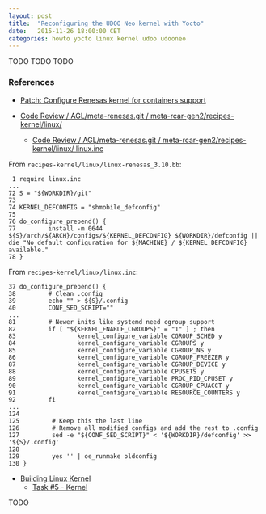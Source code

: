 ```yaml
---
layout: post
title:  "Reconfiguring the UDOO Neo kernel with Yocto"
date:   2015-11-26 18:00:00 CET
categories: howto yocto linux kernel udoo udooneo
---
```


TODO TODO TODO

### References

* [Patch: Configure Renesas kernel for containers support](https://gerrit.automotivelinux.org/gerrit/#/c/4389/1/meta-rcar-gen2/recipes-kernel/linux/linux.inc)

* [Code Review / AGL/meta-renesas.git / meta-rcar-gen2/recipes-kernel/linux/](https://gerrit.automotivelinux.org/gerrit/gitweb?p=AGL/meta-renesas.git;a=tree;f=meta-rcar-gen2/recipes-kernel/linux;hb=616068396063ee1802799905b527a6464f0adf93)
  * [Code Review / AGL/meta-renesas.git / meta-rcar-gen2/recipes-kernel/linux/ linux.inc](https://gerrit.automotivelinux.org/gerrit/gitweb?p=AGL/meta-renesas.git;a=blob;f=meta-rcar-gen2/recipes-kernel/linux/linux.inc;h=aedf3005db7260b6e62278d5871a4fe4626758e9;hb=616068396063ee1802799905b527a6464f0adf93)

From `recipes-kernel/linux/linux-renesas_3.10.bb`:

```
 1 require linux.inc
...
72 S = "${WORKDIR}/git"
73
74 KERNEL_DEFCONFIG = "shmobile_defconfig"
75
76 do_configure_prepend() {
77         install -m 0644 ${S}/arch/${ARCH}/configs/${KERNEL_DEFCONFIG} ${WORKDIR}/defconfig || die "No default configuration for ${MACHINE} / ${KERNEL_DEFCONFIG} available."
78 }
```

From `recipes-kernel/linux/linux.inc`:

```
37 do_configure_prepend() {
38         # Clean .config
39         echo "" > ${S}/.config
40         CONF_SED_SCRIPT=""
...
81         # Newer inits like systemd need cgroup support
82         if [ "${KERNEL_ENABLE_CGROUPS}" = "1" ] ; then
83                 kernel_configure_variable CGROUP_SCHED y
84                 kernel_configure_variable CGROUPS y
85                 kernel_configure_variable CGROUP_NS y
86                 kernel_configure_variable CGROUP_FREEZER y
87                 kernel_configure_variable CGROUP_DEVICE y
88                 kernel_configure_variable CPUSETS y
89                 kernel_configure_variable PROC_PID_CPUSET y
90                 kernel_configure_variable CGROUP_CPUACCT y
91                 kernel_configure_variable RESOURCE_COUNTERS y
92         fi
...
124
125         # Keep this the last line
126         # Remove all modified configs and add the rest to .config
127         sed -e "${CONF_SED_SCRIPT}" < '${WORKDIR}/defconfig' >> '${S}/.config'
128
129         yes '' | oe_runmake oldconfig
130 }
```


* [Building Linux Kernel](https://community.freescale.com/docs/DOC-100847)
  * [Task #5 - Kernel](https://community.freescale.com/docs/DOC-95045)

TODO

<!-- EOF -->

